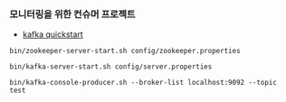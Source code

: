 ### 모니터링을 위한 컨슈머 프로젝트

* [kafka quickstart](https://kafka.apache.org/quickstart)

```
bin/zookeeper-server-start.sh config/zookeeper.properties

bin/kafka-server-start.sh config/server.properties

bin/kafka-console-producer.sh --broker-list localhost:9092 --topic test

```